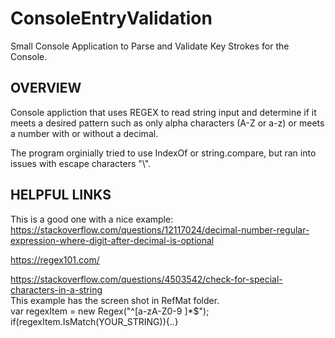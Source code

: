 # ConsoleEntryValidation
Small Console Application to Parse and Validate Key Strokes for the Console.  
  
## OVERVIEW  
Console appliction that uses REGEX to read string input and determine if it meets a desired pattern such as only alpha characters (A-Z or a-z) or meets a number with or without a decimal.  
  
The program orginially tried to use IndexOf or string.compare, but ran into issues with escape characters "\\".  
  
## HELPFUL LINKS  
This is a good one with a nice example:  
https://stackoverflow.com/questions/12117024/decimal-number-regular-expression-where-digit-after-decimal-is-optional  
  
https://regex101.com/  
  
https://stackoverflow.com/questions/4503542/check-for-special-characters-in-a-string  
This example has the screen shot in RefMat folder.  
var regexItem = new Regex("^[a-zA-Z0-9 ]*$");  
if(regexItem.IsMatch(YOUR_STRING)){..}  